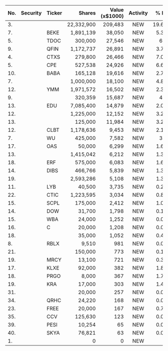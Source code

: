 No. | Security | Ticker | Shares | Value (x$1000) | Activity | % Port
|--- | --- | --- | ---:| ---:|:---:| ---:|
 3.|||22,332,900|209,483|NEW|19.69%|rel="bookmark"></a>
7.||BEKE</a>|1,891,139|38,050|NEW|5.35%|<a href=rel="bookmark"></a>
5.||TDOC</a>|300,000|27,546|NEW|6.2%|<a href=rel="bookmark"></a>
9.||QFIN</a>|1,172,737|26,891|NEW|3.78%|<a href=rel="bookmark"></a>
4.||CTXS</a>|279,800|26,466|NEW|7.09%|<a href=rel="bookmark"></a>
5.||CPE</a>|527,538|24,926|NEW|6.68%|<a href=rel="bookmark"></a>
10.||BABA</a>|165,128|19,616|NEW|2.76%|<a href=rel="bookmark"></a>
7.|||1,000,000|18,100|NEW|4.85%|rel="bookmark"></a>
12.||YMM</a>|1,971,572|16,502|NEW|2.32%|<a href=rel="bookmark"></a>
9.|||320,359|15,687|NEW|4.2%|rel="bookmark"></a>
13.||EDU</a>|7,085,400|14,879|NEW|2.09%|<a href=rel="bookmark"></a>
12.|||1,225,000|12,152|NEW|3.25%|rel="bookmark"></a>
13.|||125,000|11,984|NEW|3.21%|rel="bookmark"></a>
12.||CLBT</a>|1,178,636|9,453|NEW|2.12%|<a href=rel="bookmark"></a>
7.||WU</a>|425,000|7,582|NEW|3.4%|<a href=rel="bookmark"></a>
17.||OAS</a>|50,000|6,299|NEW|1.68%|<a href=rel="bookmark"></a>
13.|||1,415,042|6,212|NEW|1.39%|rel="bookmark"></a>
18.||ERF</a>|575,000|6,083|NEW|1.63%|<a href=rel="bookmark"></a>
14.||DIBS</a>|466,766|5,839|NEW|1.31%|<a href=rel="bookmark"></a>
19.|||2,593,286|5,108|NEW|1.36%|rel="bookmark"></a>
11.||LYB</a>|40,500|3,735|NEW|0.24%|<a href=rel="bookmark"></a>
22.||CTIC</a>|1,223,595|3,034|NEW|0.81%|<a href=rel="bookmark"></a>
15.||SCPL</a>|175,000|2,412|NEW|1.08%|<a href=rel="bookmark"></a>
14.||DOW</a>|31,700|1,798|NEW|0.11%|<a href=rel="bookmark"></a>
15.||WBA</a>|24,000|1,252|NEW|0.08%|<a href=rel="bookmark"></a>
16.||C</a>|20,000|1,208|NEW|0.07%|<a href=rel="bookmark"></a>
18.|||35,000|1,052|NEW|0.47%|rel="bookmark"></a>
8.||RBLX</a>|9,510|981|NEW|0.09%|<a href=rel="bookmark"></a>
21.|||150,000|773|NEW|0.17%|rel="bookmark"></a>
19.||MRCY</a>|13,100|721|NEW|0.32%|<a href=rel="bookmark"></a>
17.||KLXE</a>|92,000|382|NEW|1.81%|<a href=rel="bookmark"></a>
18.||PRGO</a>|8,000|367|NEW|1.74%|<a href=rel="bookmark"></a>
19.||KRA</a>|17,000|303|NEW|1.44%|<a href=rel="bookmark"></a>
31.|||20,000|257|NEW|0.06%|rel="bookmark"></a>
34.||QRHC</a>|24,220|168|NEW|0.03%|<a href=rel="bookmark"></a>
23.||FREE</a>|20,000|167|NEW|0.79%|<a href=rel="bookmark"></a>
35.||CCV</a>|125,630|123|NEW|0.02%|<a href=rel="bookmark"></a>
39.||PESI</a>|10,254|65|NEW|0.01%|<a href=rel="bookmark"></a>
40.||SKYA</a>|76,821|63|NEW|0.01%|<a href=rel="bookmark"></a>
1.|||0|0|NEW|0%|rel="bookmark"></a>
